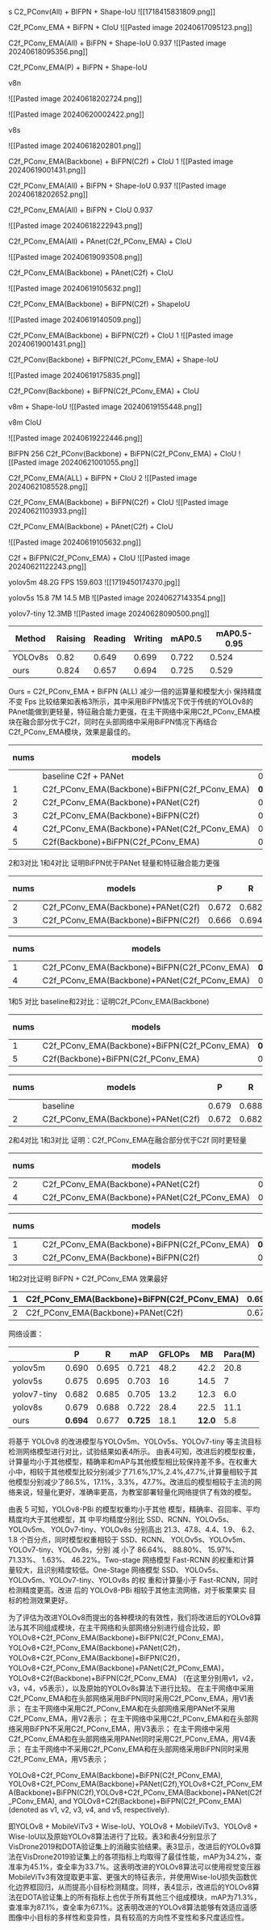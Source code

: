 s C2_PConv(All) + BIFPN +  Shape-IoU 
![[1718415831809.png]]


C2f_PConv_EMA + BiFPN + CIoU
![[Pasted image 20240617095123.png]]


C2f_PConv_EMA(All) + BiFPN + Shape-IoU  0.937
![[Pasted image 20240618095356.png]]

C2f_PConv_EMA(P) + BiFPN + Shape-IoU





v8n

![[Pasted image 20240618202724.png]]


![[Pasted image 20240620002422.png]]

v8s

![[Pasted image 20240618202801.png]]




C2f_PConv_EMA(Backbone) + BiFPN(C2f) + CIoU 1
![[Pasted image 20240619001431.png]]



C2f_PConv_EMA(All) + BiFPN + Shape-IoU  0.937
![[Pasted image 20240618202652.png]]

C2f_PConv_EMA(All) + BiFPN + CIoU   0.937

![[Pasted image 20240618222943.png]]

C2f_PConv_EMA(All) + PAnet(C2f_PConv_EMA) + CIoU

![[Pasted image 20240619093508.png]]

C2f_PConv_EMA(Backbone) + PAnet(C2f) + CIoU

![[Pasted image 20240619105632.png]]




C2f_PConv_EMA(Backbone) + BiFPN(C2f) + ShapeIoU

![[Pasted image 20240619140509.png]]



C2f_PConv_EMA(Backbone) + BiFPN(C2f) + CIoU 1
![[Pasted image 20240619001431.png]]



C2f_PConv(Backbone) + BiFPN(C2f_PConv_EMA) + Shape-IoU

![[Pasted image 20240619175835.png]]


C2f_PConv(Backbone) + BiFPN(C2f_PConv_EMA) + CIoU


v8m + Shape-IoU
![[Pasted image 20240619155448.png]]


v8m  CIoU

![[Pasted image 20240619222446.png]]


BIFPN 256 
C2f_PConv(Backbone) + BiFPN(C2f_PConv_EMA) + CIoU
![[Pasted image 20240621001055.png]]


C2f_PConv_EMA(ALL) + BiFPN + CIoU       2 
![[Pasted image 20240621085528.png]]

C2f_PConv_EMA(Backbone) + BiFPN(C2f) + CIoU
![[Pasted image 20240621103933.png]]

C2f_PConv_EMA(Backbone) + PAnet(C2f) + CIoU

![[Pasted image 20240619105632.png]]



C2f + BiFPN(C2f_PConv_EMA) + CIoU
![[Pasted image 20240621122243.png]]


yolov5m 48.2G FPS 159.603
![[1719450174370.jpg]]

yolov5s 15.8 7M 14.5 MB
![[Pasted image 20240627143354.png]]


yolov7-tiny 12.3MB 
![[Pasted image 20240628090500.png]]

| Method  | Raising | Reading | Writing | mAP0.5 | mAP0.5-0.95 |
| ------- | ------- | ------- | ------- | ------ | ----------- |
| YOLOv8s | 0.82    | 0.649   | 0.699   | 0.722  | 0.524       |
| ours    | 0.824   | 0.657   | 0.694   | 0.725  | 0.529       |


Ours = C2f_PConv_EMA + BiFPN (ALL)
减少一倍的运算量和模型大小 保持精度不变
Fps
比较结果如表格3所示，其中采用BiFPN情况下优于传统的YOLOv8的PAnet能做到更轻量，特征融合能力更强，在主干网络中采用C2f_PConv_EMA模块在融合部分优于C2f，同时在头部网络中采用BiFPN情况下再结合C2f_PConv_EMA模块，效果是最佳的。

| nums | models                                       | P         | R         | mAP0.5    | mAP0.5-0.95 | MB       | Para(M) | Flops(G) |
| ---- | -------------------------------------------- | --------- | --------- | --------- | ----------- | -------- | ------- | -------- |
|      | baseline C2f + PANet                         | 0.679     | 0.688     | 0.722     | 0.524       | 22.5     | 11      | 28.4     |
| 1    | C2f_PConv_EMA(Backbone)+BiFPN(C2f_PConv_EMA) | **0.694** | 0.677     | **0.725** | 0.529       | **12.0** | **5**   | **18.1** |
| 2    | C2f_PConv_EMA(Backbone)+PANet(C2f)           | 0.672     | 0.682     | 0.715     | 0.**531**   | 19.7     | 9       | 24.6     |
| 3    | C2f_PConv_EMA(Backbone)+BiFPN(C2f)           | 0.666     | 0.694     | 0.719     | 0.53        | 12.4     | 6       | 19.1     |
| 4    | C2f_PConv_EMA(Backbone)+PANet(C2f_PConv_EMA) | 0.671     | **0.701** | 0.72      | 0.527       | 17       | 8       | 22.1     |
| 5    | C2f(Backbone)+BiFPN(C2f_PConv_EMA)           | 0.659     | 0.686     | 0.706     | 0.514       | 14.8     | 7       | 22       |
 

2和3对比
1和4对比 证明BiFPN优于PANet 轻量和特征融合能力更强

| nums | models                             | P     | R     | mAP0.5 | mAP0.5-0.95 | MB   | Para(M) | Flops(G) |
| ---- | ---------------------------------- | ----- | ----- | ------ | ----------- | ---- | ------- | -------- |
| 2    | C2f_PConv_EMA(Backbone)+PANet(C2f) | 0.672 | 0.682 | 0.715  | 0.**531**   | 19.7 | 9       | 24.6     |
| 3    | C2f_PConv_EMA(Backbone)+BiFPN(C2f) | 0.666 | 0.694 | 0.719  | 0.53        | 12.4 | 6       | 19.1     |

| nums | models                                       | P         | R         | mAP0.5    | mAP0.5-0.95 | MB       | Para(M) | Flops(G) |
| ---- | -------------------------------------------- | --------- | --------- | --------- | ----------- | -------- | ------- | -------- |
| 1    | C2f_PConv_EMA(Backbone)+BiFPN(C2f_PConv_EMA) | **0.694** | 0.677     | **0.725** | 0.529       | **12.0** | **5**   | **18.1** |
| 4    | C2f_PConv_EMA(Backbone)+PANet(C2f_PConv_EMA) | 0.671     | **0.701** | 0.72      | 0.527       | 17       | 8       | 22.1     |


1和5 对比
baseline和2对比：证明C2f_PConv_EMA(Backbone)

| nums | models                                       | P         | R     | mAP0.5    | mAP0.5-0.95 | MB       | Para(M) | Flops(G) |
| ---- | -------------------------------------------- | --------- | ----- | --------- | ----------- | -------- | ------- | -------- |
| 1    | C2f_PConv_EMA(Backbone)+BiFPN(C2f_PConv_EMA) | **0.694** | 0.677 | **0.725** | 0.529       | **12.0** | **5**   | **18.1** |
| 5    | C2f(Backbone)+BiFPN(C2f_PConv_EMA)           | 0.659     | 0.686 | 0.706     | 0.514       | 14.8     | 7       | 22       |

| nums | models                             | P     | R     | mAP0.5 | mAP0.5-0.95 | MB   | Para(M) | Flops(G) |
| ---- | ---------------------------------- | ----- | ----- | ------ | ----------- | ---- | ------- | -------- |
|      | baseline                           | 0.679 | 0.688 | 0.722  | 0.524       | 22.5 | 11      | 28.4     |
| 2    | C2f_PConv_EMA(Backbone)+PANet(C2f) | 0.672 | 0.682 | 0.715  | 0.**531**   | 19.7 | 9       | 24.6     |


2和4对比
1和3对比
证明：C2f_PConv_EMA在融合部分优于C2f 同时更轻量

| nums | models                                       | P         | R         | mAP0.5    | mAP0.5-0.95 | MB       | Para(M) | Flops(G) |
| ---- | -------------------------------------------- | --------- | --------- | --------- | ----------- | -------- | ------- | -------- |
| 2    | C2f_PConv_EMA(Backbone)+PANet(C2f)           | 0.672     | 0.682     | 0.715     | 0.**531**   | 19.7     | 9       | 24.6     |
| 4    | C2f_PConv_EMA(Backbone)+PANet(C2f_PConv_EMA) | 0.671     | **0.701** | 0.72      | 0.527       | 17       | 8       | 22.1     |

| nums | models                                       | P         | R     | mAP0.5    | mAP0.5-0.95 | MB       | Para(M) | Flops(G) |
| ---- | -------------------------------------------- | --------- | ----- | --------- | ----------- | -------- | ------- | -------- |
| 1    | C2f_PConv_EMA(Backbone)+BiFPN(C2f_PConv_EMA) | **0.694** | 0.677 | **0.725** | 0.529       | **12.0** | **5**   | **18.1** |
| 3    | C2f_PConv_EMA(Backbone)+BiFPN(C2f)           | 0.666     | 0.694 | 0.719     | 0.53        | 12.4     | 6       | 19.1     |


1和2对比证明 BiFPN + C2f_PConv_EMA 效果最好

| 1   | C2f_PConv_EMA(Backbone)+BiFPN(C2f_PConv_EMA) | **0.694** | 0.677 | **0.725** | 0.529     | **12.0** | **5** | **18.1** |
| --- | -------------------------------------------- | --------- | ----- | --------- | --------- | -------- | ----- | -------- |
| 2   | C2f_PConv_EMA(Backbone)+PANet(C2f)           | 0.672     | 0.682 | 0.715     | 0.**531** | 19.7     | 9     | 24.6     |

网络设置：



|             | P         | R     | mAP       | GFLOPs | MB       | Para(M) |
| ----------- | --------- | ----- | --------- | ------ | -------- | ------- |
| yolov5m     | 0.690     | 0.695 | 0.721     | 48.2   | 42.2     | 20.8    |
| yolov5s     | 0.675     | 0.695 | 0.703     | 16     | 14.5     | 7       |
| yolov7-tiny | 0.682     | 0.685 | 0.705     | 13.2   | 12.3     | 6.0     |
| yolov8s     | 0.679     | 0.688 | 0.722     | 28.4   | 22.5     | 11.1    |
| ours        | **0.694** | 0.677 | **0.725** | 18.1   | **12.0** | 5.8     |



将基于 YOLOv8 的改进模型与YOLOv5m、YOLOv5s、YOLOv7-tiny 等主流目标检测网络模型进行对比，试验结果如表4所示。
由表4可知，改进后的模型权重，计算量均小于其他模型，精确率和mAP与其他模型相比较保持差不多。在权重大小中，相较于其他模型比较分别减少了71.6%,17%,2.4%,47.7%,计算量相较于其他模型分别减少了86.5%，17.1%，3.3%，47.7%。改进后的模型相较于主流的网络来说，轻量化更好，准确率更高，为教室部署轻量化网络提供了有效的模型。



由表 5 可知，YOLOv8-PBi 的模型权重均小于其他
模型，精确率、召回率、平均精度均大于其他模型，其
中平均精度分别比 SSD、RCNN、YOLOv5s、YOLOv5m、
YOLOv7-tiny、YOLOv8s 分别高出 21.3、47.8、4.4、1.9、
6.2、1.8 个百分点，同时模型权重相较于 SSD、RCNN、
YOLOv5s、YOLOv5m、YOLOv7-tiny、YOLOv8s，分别
减 小了 86.64%、 88.80%、 15.97%、 71.33%、 1.63%、
46.22%。Two-stage 网络模型 Fast-RCNN 的权重和计算
量较大，且识别精度较低。One-Stage 网络模型 SSD、
YOLOv5s、YOLOv5m、YOLOv7-tiny、YOLOv8s 的权
重和计算量小于 Fast-RCNN，同时检测精度更高。改进
后的 YOLOv8-PBi 相较于其他主流网络，对于板栗果实
目标的检测效果更好。


为了评估为改进YOLOv8而提出的各种模块的有效性，我们将改进后的YOLOv8算法与其不同组成模块，在主干网络和头部网络分别进行组合比较，即YOLOv8+C2f_PConv_EMA(Backbone)+BiFPN(C2f_PConv_EMA)，YOLOv8+C2f_PConv_EMA(Backbone)+PANet(C2f)，YOLOv8+C2f_PConv_EMA(Backbone)+BiFPN(C2f)，
YOLOv8+C2f_PConv_EMA(Backbone)+PANet(C2f_PConv_EMA)，YOLOv8+C2f(Backbone)+BiFPN(C2f_PConv_EMA)
（在这里分别用v1，v2，v3，v4，v5表示），以及原始的YOLOv8s算法下进行比较。
在主干网络中采用C2f\_PConv_EMA和在头部网络采用BiFPN同时采用C2f\_PConv_EMA，用V1表示；
在主干网络中采用C2f\_PConv_EMA和在头部网络采用PANet不采用C2f\_PConv_EMA，用V2表示；
在主干网络中采用C2f\_PConv_EMA和在头部网络采用BiFPN不采用C2f\_PConv_EMA，用V3表示；
在主干网络中采用C2f\_PConv_EMA和在头部网络采用PANet同时采用C2f\_PConv_EMA，用V4表示；
在主干网络中不采用C2f\_PConv_EMA和在头部网络采用BiFPN同时采用C2f\_PConv_EMA，用V5表示；



YOLOv8+C2f\_PConv\_EMA(Backbone)+BiFPN(C2f\_PConv\_EMA),
YOLOv8+C2f\_PConv\_EMA(Backbone)+PANet(C2f),YOLOv8+C2f\_PConv\_EMA(Backbone)+BiFPN(C2f),YOLOv8+C2f\_PConv\_EMA(Backbone)+PANet(C2f\_PConv\_EMA), and YOLOv8+C2f(Backbone)+BiFPN(C2f\_PConv\_EMA) (denoted as v1, v2, v3, v4, and v5, respectively).


即YOLOv8 + MobileViTv3 + Wise-IoU、YOLOv8 + MobileViTv3、YOLOv8 + Wise-IoU以及原始YOLOv8算法进行了比较。表3和表4分别显示了VisDrone2019和DOTA验证集上的消融实验结果。表3显示，改进后的YOLOv8算法在VisDrone2019验证集上的各项指标上均取得了最佳性能，mAP为34.2%，查准率为45.1%，查全率为33.7%。这表明改进的YOLOv8算法可以使用视觉变压器MobileViTv3有效提取更丰富、更强大的特征表示，并使用Wise-IoU损失函数优化边界框回归，从而提高小目标检测精度。同样，表4显示，改进后的YOLOv8算法在DOTA验证集上的所有指标上也优于所有其他三个组成模块，mAP为71.3%，查准率为87.1%，查全率为67.1%。这表明改进的YOLOv8算法能够有效适应遥感图像中小目标的多样性和变异性，具有较高的方向性不变性和多尺度适应性。